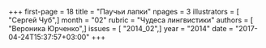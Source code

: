 +++
first-page = 18
title = "Паучьи лапки"
npages = 3
illustrators = [ "Сергей Чуб",]
month = "02"
rubric = "Чудеса лингвистики"
authors = [ "Вероника Юрченко",]
issues = [ "2014_02",]
year = "2014"
date = "2017-04-24T15:37:57+03:00"
+++
